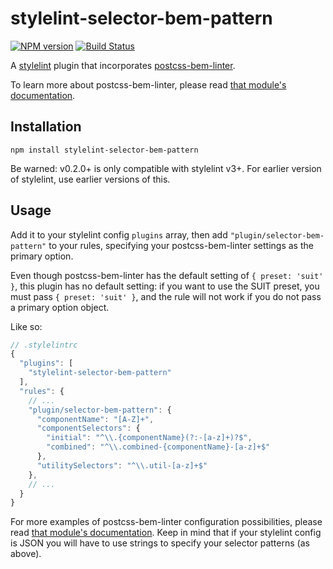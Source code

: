 # stylelint-selector-bem-pattern

[![NPM version](http://img.shields.io/npm/v/stylelint-selector-bem-pattern.svg)](https://www.npmjs.com/package/stylelint-selector-bem-pattern) [![Build Status](https://github.com/simonsmith/stylelint-selector-bem-pattern/actions/workflows/ci.yml/badge.svg)](https://github.com/simonsmith/stylelint-selector-bem-pattern/actions/workflows/ci.yml)

A [stylelint](https://github.com/stylelint/stylelint) plugin that incorporates [postcss-bem-linter](https://github.com/postcss/postcss-bem-linter).

To learn more about postcss-bem-linter, please read [that module's documentation](https://github.com/postcss/postcss-bem-linter).

## Installation

```
npm install stylelint-selector-bem-pattern
```

Be warned: v0.2.0+ is only compatible with stylelint v3+. For earlier version of stylelint, use earlier versions of this.

## Usage

Add it to your stylelint config `plugins` array, then add `"plugin/selector-bem-pattern"` to your rules,
specifying your postcss-bem-linter settings as the primary option.

Even though postcss-bem-linter has the default setting of `{ preset: 'suit' }`, this plugin has
no default setting: if you want to use the SUIT preset, you must pass `{ preset: 'suit' }`,
and the rule will not work if you do not pass a primary option object.

Like so:

```js
// .stylelintrc
{
  "plugins": [
    "stylelint-selector-bem-pattern"
  ],
  "rules": {
    // ...
    "plugin/selector-bem-pattern": {
      "componentName": "[A-Z]+",
      "componentSelectors": {
        "initial": "^\\.{componentName}(?:-[a-z]+)?$",
        "combined": "^\\.combined-{componentName}-[a-z]+$"
      },
      "utilitySelectors": "^\\.util-[a-z]+$"
    },
    // ...
  }
}
```

For more examples of postcss-bem-linter configuration possibilities,
please read [that module's documentation](https://github.com/postcss/postcss-bem-linter).
Keep in mind that if your stylelint config is JSON you will have to use strings to
specify your selector patterns (as above).
